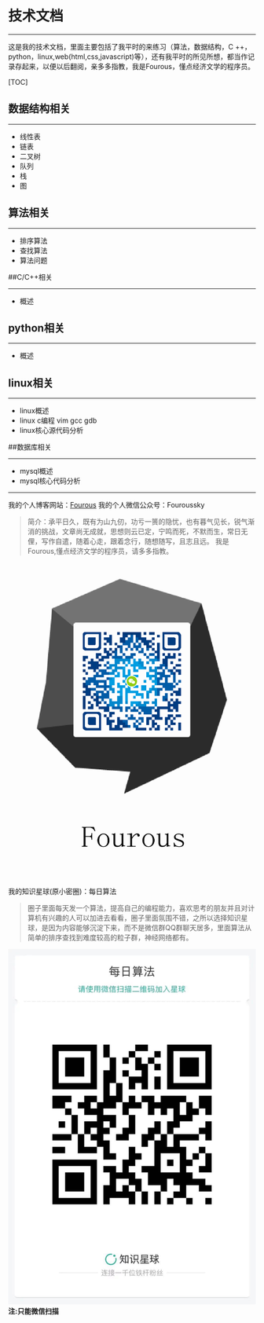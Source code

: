# 技术文档
***
这是我的技术文档，里面主要包括了我平时的来练习（算法，数据结构，C ++，python，linux,web(html,css,javascript)等），还有我平时的所见所想，都当作记录存起来，以便以后翻阅，亲多多指教，我是Fourous，懂点经济文学的程序员。

[TOC]

## 数据结构相关
***
- 线性表
- 链表
- 二叉树
- 队列
- 栈
- 图





## 算法相关
***
- 排序算法
- 查找算法
- 算法问题

##C/C++相关
***
- 概述


## python相关
***
- 概述

## linux相关
***
- linux概述
- linux c编程
	vim
    gcc
    gdb
- linux核心源代码分析

##数据库相关
***
- mysql概述
- mysql核心代码分析


- - -
我的个人博客网站：[Fourous](http://fourous.cn)
我的个人微信公众号：Fouroussky
>简介：承平日久，既有为山九仞，功亏一篑的隐忧，也有暮气见长，锐气渐消的挑战，文章尚无成就，思想则云已定，宁鸣而死，不默而生，常日无俚，写作自遣，随着心走，跟着念行，随想随写，且志且远。 我是Fourous,懂点经济文学的程序员，请多多指教。

![Alt Text](./Fourous.png)
我的知识星球(原小密圈)：每日算法
>圈子里面每天发一个算法，提高自己的编程能力，喜欢思考的朋友并且对计算机有兴趣的人可以加进去看看，圈子里面氛围不错，之所以选择知识星球，是因为内容能够沉淀下来，而不是微信群QQ群聊天居多，里面算法从简单的排序查找到难度较高的粒子群，神经网络都有。

![Alt Text](./xiaomi.jpg)
**注:只能微信扫描**
